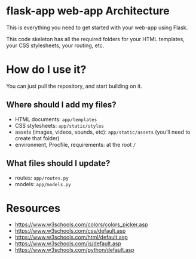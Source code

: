 # flask-app web-app Architecture
This is everything you need to get started with your web-app using Flask. 

This code skeleton has all the required folders for your HTML templates, your CSS stylesheets, your routing, etc.

# How do I use it?
You can just pull the repository, and start building on it.

## Where should I add my files?

- HTML documents: `app/templates`
- CSS stylesheets: `app/static/styles`
- assets (images, videos, sounds, etc): `app/static/assets` (you'll need to create that folder)
- environment, Procfile, requirements: at the root `/`

## What files should I update?

- routes: `app/routes.py`
- models: `app/models.py`

# Resources
- https://www.w3schools.com/colors/colors_picker.asp
- https://www.w3schools.com/css/default.asp
- https://www.w3schools.com/html/default.asp
- https://www.w3schools.com/js/default.asp
- https://www.w3schools.com/python/default.asp
